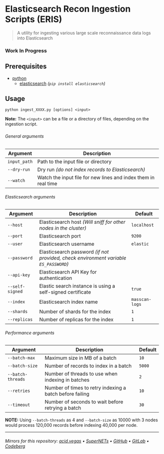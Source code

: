 # Elasticsearch Recon Ingestion Scripts (ERIS)
> A utility for ingesting various large scale reconnaissance data logs into Elasticsearch

### Work In Progress

## Prerequisites
- [python](https://www.python.org/)
    - [elasticsearch](https://pypi.org/project/elasticsearch/) *(`pip install elasticsearch`)*

## Usage
```shell
python ingest_XXXX.py [options] <input>
```
**Note:** The `<input>` can be a file or a directory of files, depending on the ingestion script.

###
###### General arguments
| Argument          | Description                                                    |
|-------------------|----------------------------------------------------------------|
| `input_path`      | Path to the input file or directory                            |
| `--dry-run`       | Dry run *(do not index records to Elasticsearch)*              |
| `--watch`         | Watch the input file for new lines and index them in real time |

###### Elasticsearch arguments
| Argument          | Description                                                                          | Default       |
|-------------------|--------------------------------------------------------------------------------------|---------------|
| `--host`          | Elasticsearch host *(Will sniff for other nodes in the cluster)*                     | `localhost`   |
| `--port`          | Elasticsearch port                                                                   | `9200`        |
| `--user`          | Elasticsearch username                                                               | `elastic`     |
| `--password`      | Elasticsearch password *(if not provided, check environment variable `ES_PASSWORD`)* |               |
| `--api-key`       | Elasticsearch API Key for authentication                                             |               |
| `--self-signed`   | Elastic search instance is using a self-signed certificate                           | `true`        |
| `--index`         | Elasticsearch index name                                                             | `masscan-logs`|
| `--shards`        | Number of shards for the index                                                       | `1`           |
| `--replicas`      | Number of replicas for the index                                                     | `1`           |

###### Performance arguments
| Argument          | Description                                                                          | Default       |
|-------------------|--------------------------------------------------------------------------------------|---------------|
| `--batch-max`     | Maximum size in MB of a batch                                                        | `10`          |
| `--batch-size`    | Number of records to index in a batch                                                | `5000`        |
| `--batch-threads` | Number of threads to use when indexing in batches                                    | `2`           |
| `--retries`       | Number of times to retry indexing a batch before failing                             | `10`          |
| `--timeout`       | Number of seconds to wait before retrying a batch                                    | `30`          |

**NOTE:** Using `--batch-threads` as 4 and `--batch-size` as 10000 with 3 nodes would process 120,000 records before indexing 40,000 per node.

___

###### Mirrors for this repository: [acid.vegas](https://git.acid.vegas/eris) • [SuperNETs](https://git.supernets.org/acidvegas/eris) • [GitHub](https://github.com/acidvegas/eris) • [GitLab](https://gitlab.com/acidvegas/eris) • [Codeberg](https://codeberg.org/acidvegas/eris)